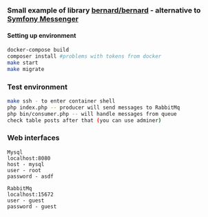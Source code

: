 ### Small example of library [bernard/bernard](https://bernard.readthedocs.io/index.html#) - alternative to [Symfony Messenger](https://symfony.com/doc/current/components/messenger.html)


#### Setting up environment
```bash
docker-compose build
composer install #problems with tokens from docker
make start
make migrate
```

### Test environment
```bash
make ssh - to enter container shell
php index.php -- producer will send messages to RabbitMq
php bin/consumer.php -- will handle messages from queue
check table posts after that (you can use adminer)
```

### Web interfaces
```
Mysql
localhost:8080
host - mysql
user - root
password - asdf

RabbitMq
localhost:15672
user - guest
password - guest
```

